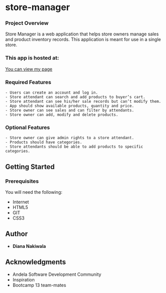 # store-manager

### Project Overview
Store Manager is a web application that helps store owners manage sales and product inventory
records. This application is meant for use in a single store.

### This app is hosted at:
[You can view my page](https://dianawats.github.io/store-manager-ui)

### Required Features
```
- Users can create an account and log in.
- Store attendant can search and add products to buyer’s cart.
- Store attendant can see his/her sale records but can’t modify them.
- App should show available products, quantity and price.
- Store owner can see sales and can filter by attendants.
- Store owner can add, modify and delete products. 
```
### Optional Features
```
- Store owner can give admin rights to a store attendant.
- Products should have categories.
- Store attendants should be able to add products to specific categories.
```
## Getting Started

### Prerequisites

You will need the following:
- Internet
- HTML5
- GIT
- CSS3

## Author

* **Diana Nakiwala**

## Acknowledgments

* Andela Software Development Community
* Inspiration
* Bootcamp 13 team-mates

